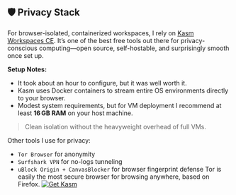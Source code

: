 ## 🛡️ Privacy Stack

For browser-isolated, containerized workspaces, I rely on [Kasm Workspaces CE](https://www.kasmweb.com/). It’s one of the best free tools out there for privacy-conscious computing—open source, self-hostable, and surprisingly smooth once set up.

**Setup Notes:**
- It took about an hour to configure, but it was well worth it.
- Kasm uses Docker containers to stream entire OS environments directly to your browser.
- Modest system requirements, but for VM deployment I recommend at least **16 GB RAM** on your host machine.

> Clean isolation without the heavyweight overhead of full VMs.

Other tools I use for privacy:
- `Tor Browser` for anonymity
- `Surfshark VPN` for no-logs tunneling
- `uBlock Origin + CanvasBlocker` for browser fingerprint defense
Tor is easily the most secure browser for browsing anywhere, based on Firefox.
[![Get Kasm](https://img.shields.io/badge/Get-Kasm_CE-blue)](https://www.kasmweb.com/community-edition)

